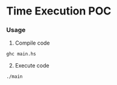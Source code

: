 # Time Execution POC

### Usage

1. Compile code
```bash
ghc main.hs
```

2. Execute code
```bash
./main
```